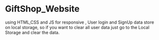 # GiftShop_Website
using HTML,CSS and JS for responsive ,  User login and SignUp data store on local storage, so if you want to clear all user data just  go to the Local Storage and clear the data.
